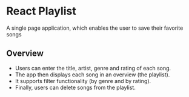 # React Playlist
A single page application, which enables the user to save their favorite songs

## Overview
- Users can enter the title, artist, genre and rating of each song.
- The app then displays each song in an overview (the playlist).
- It supports filter functionality (by genre and by rating).
- Finally, users can delete songs from the playlist.